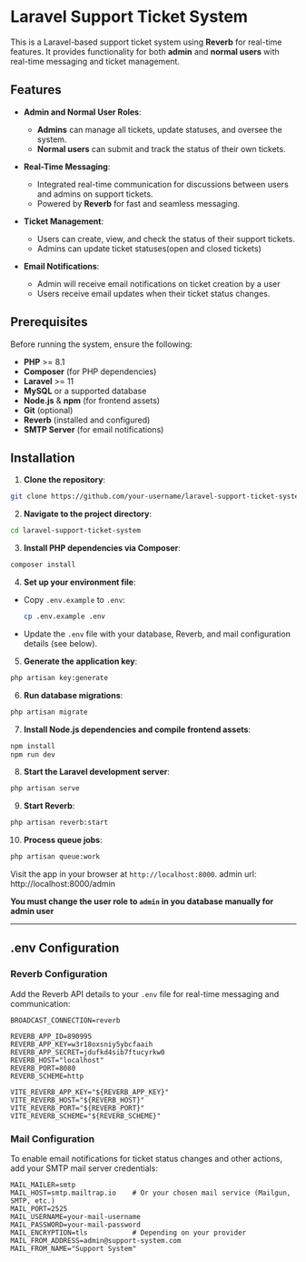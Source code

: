 # Laravel Support Ticket System

This is a Laravel-based support ticket system using **Reverb** for real-time features. It provides functionality for both **admin** and **normal users** with real-time messaging and ticket management.

## Features

-   **Admin and Normal User Roles**:
    -   **Admins** can manage all tickets, update statuses, and oversee the system.
    -   **Normal users** can submit and track the status of their own tickets.
-   **Real-Time Messaging**:

    -   Integrated real-time communication for discussions between users and admins on support tickets.
    -   Powered by **Reverb** for fast and seamless messaging.

-   **Ticket Management**:

    -   Users can create, view, and check the status of their support tickets.
    -   Admins can update ticket statuses(open and closed tickets)

-   **Email Notifications**:
    -   Admin will receive email notifications on ticket creation by a user
    -   Users receive email updates when their ticket status changes.

## Prerequisites

Before running the system, ensure the following:

-   **PHP** >= 8.1
-   **Composer** (for PHP dependencies)
-   **Laravel** >= 11
-   **MySQL** or a supported database
-   **Node.js** & **npm** (for frontend assets)
-   **Git** (optional)
-   **Reverb** (installed and configured)
-   **SMTP Server** (for email notifications)

## Installation

1. **Clone the repository**:

```bash
git clone https://github.com/your-username/laravel-support-ticket-system.git
```

2. **Navigate to the project directory**:

```bash
cd laravel-support-ticket-system
```

3. **Install PHP dependencies via Composer**:

```bash
composer install
```

4. **Set up your environment file**:

-   Copy `.env.example` to `.env`:

    ```bash
    cp .env.example .env
    ```

-   Update the `.env` file with your database, Reverb, and mail configuration details (see below).

5. **Generate the application key**:

```bash
php artisan key:generate
```

6. **Run database migrations**:

```bash
php artisan migrate
```

7. **Install Node.js dependencies and compile frontend assets**:

```bash
npm install
npm run dev
```

8. **Start the Laravel development server**:

```bash
php artisan serve
```

9. **Start Reverb**:

```bash
php artisan reverb:start
```

10. **Process queue jobs**:

```bash
php artisan queue:work
```

Visit the app in your browser at `http://localhost:8000`.
admin url: http://localhost:8000/admin

**You must change the user role to `admin` in you database manually for admin user**

---

## .env Configuration

### Reverb Configuration

Add the Reverb API details to your `.env` file for real-time messaging and communication:

```dotenv
BROADCAST_CONNECTION=reverb

REVERB_APP_ID=890995
REVERB_APP_KEY=w3r18oxsniy5ybcfaaih
REVERB_APP_SECRET=jdufkd4sib7ftucyrkw0
REVERB_HOST="localhost"
REVERB_PORT=8080
REVERB_SCHEME=http

VITE_REVERB_APP_KEY="${REVERB_APP_KEY}"
VITE_REVERB_HOST="${REVERB_HOST}"
VITE_REVERB_PORT="${REVERB_PORT}"
VITE_REVERB_SCHEME="${REVERB_SCHEME}"
```

### Mail Configuration

To enable email notifications for ticket status changes and other actions, add your SMTP mail server credentials:

```dotenv
MAIL_MAILER=smtp
MAIL_HOST=smtp.mailtrap.io    # Or your chosen mail service (Mailgun, SMTP, etc.)
MAIL_PORT=2525
MAIL_USERNAME=your-mail-username
MAIL_PASSWORD=your-mail-password
MAIL_ENCRYPTION=tls           # Depending on your provider
MAIL_FROM_ADDRESS=admin@support-system.com
MAIL_FROM_NAME="Support System"
```
